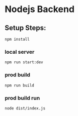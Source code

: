# Nodejs Backend

## Setup Steps:
`npm install`
### local server
`npm run start:dev`
### prod build
`npm run build`
### prod build run
`node dist/index.js`
